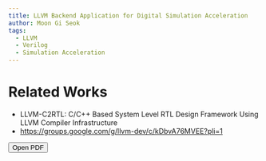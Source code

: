 ```yaml
---
title: LLVM Backend Application for Digital Simulation Acceleration  
author: Moon Gi Seok
tags:
  - LLVM
  - Verilog
  - Simulation Acceleration
---
```



# Related Works

- LLVM-C2RTL: C/C++ Based System Level RTL Design Framework Using LLVM Compiler Infrastructure
- https://groups.google.com/g/llvm-dev/c/kDbvA76MVEE?pli=1


<button onclick="window.open('/research/LLVM/llvm_driven_simulator.pdf')">Open PDF</button>
